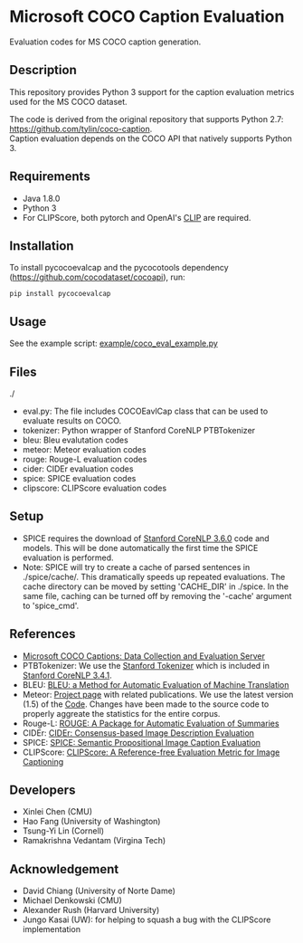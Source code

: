 Microsoft COCO Caption Evaluation
===================

Evaluation codes for MS COCO caption generation.

## Description ##
This repository provides Python 3 support for the caption evaluation metrics used for the MS COCO dataset.

The code is derived from the original repository that supports Python 2.7: https://github.com/tylin/coco-caption.  
Caption evaluation depends on the COCO API that natively supports Python 3.

## Requirements ##
- Java 1.8.0
- Python 3
- For CLIPScore, both pytorch and OpenAI's [CLIP](https://github.com/openai/CLIP) are required.

## Installation ##
To install pycocoevalcap and the pycocotools dependency (https://github.com/cocodataset/cocoapi), run:
```
pip install pycocoevalcap
```

## Usage ##
See the example script: [example/coco_eval_example.py](example/coco_eval_example.py)

## Files ##
./
- eval.py: The file includes COCOEavlCap class that can be used to evaluate results on COCO.
- tokenizer: Python wrapper of Stanford CoreNLP PTBTokenizer
- bleu: Bleu evalutation codes
- meteor: Meteor evaluation codes
- rouge: Rouge-L evaluation codes
- cider: CIDEr evaluation codes
- spice: SPICE evaluation codes
- clipscore: CLIPScore evaluation codes

## Setup ##

- SPICE requires the download of [Stanford CoreNLP 3.6.0](http://stanfordnlp.github.io/CoreNLP/index.html) code and models. This will be done automatically the first time the SPICE evaluation is performed.
- Note: SPICE will try to create a cache of parsed sentences in ./spice/cache/. This dramatically speeds up repeated evaluations. The cache directory can be moved by setting 'CACHE_DIR' in ./spice. In the same file, caching can be turned off by removing the '-cache' argument to 'spice_cmd'.

## References ##

- [Microsoft COCO Captions: Data Collection and Evaluation Server](http://arxiv.org/abs/1504.00325)
- PTBTokenizer: We use the [Stanford Tokenizer](http://nlp.stanford.edu/software/tokenizer.shtml) which is included in [Stanford CoreNLP 3.4.1](http://nlp.stanford.edu/software/corenlp.shtml).
- BLEU: [BLEU: a Method for Automatic Evaluation of Machine Translation](http://www.aclweb.org/anthology/P02-1040.pdf)
- Meteor: [Project page](http://www.cs.cmu.edu/~alavie/METEOR/) with related publications. We use the latest version (1.5) of the [Code](https://github.com/mjdenkowski/meteor). Changes have been made to the source code to properly aggreate the statistics for the entire corpus.
- Rouge-L: [ROUGE: A Package for Automatic Evaluation of Summaries](http://anthology.aclweb.org/W/W04/W04-1013.pdf)
- CIDEr: [CIDEr: Consensus-based Image Description Evaluation](http://arxiv.org/pdf/1411.5726.pdf)
- SPICE: [SPICE: Semantic Propositional Image Caption Evaluation](https://arxiv.org/abs/1607.08822)
- CLIPScore: [CLIPScore: A Reference-free Evaluation Metric for Image Captioning](https://arxiv.org/abs/2104.08718)

## Developers ##
- Xinlei Chen (CMU)
- Hao Fang (University of Washington)
- Tsung-Yi Lin (Cornell)
- Ramakrishna Vedantam (Virgina Tech)

## Acknowledgement ##
- David Chiang (University of Norte Dame)
- Michael Denkowski (CMU)
- Alexander Rush (Harvard University)
- Jungo Kasai (UW): for helping to squash a bug with the CLIPScore implementation
